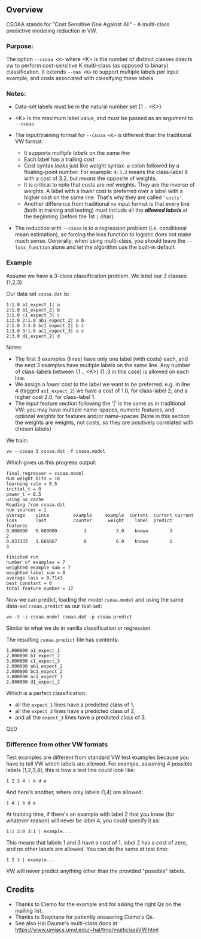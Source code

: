 ## Overview
CSOAA stands for "Cost Sensitive One Against All" - A multi-class predictive modeling reduction in VW.

### Purpose:
The option `--csoaa <K>` where \<K\> is the number of distinct classes
directs vw to perform cost-sensitive K multi-class (as opposed to binary)
classification.  It extends `--oaa <K>` to support multiple labels per input example, and costs associated with classifying these labels.

### Notes:
* Data-set labels must be in the natural number set {1 .. \<K\>}
* \<K\> is the maximum label value, and must be passed as an argument to `--csoaa`
* The input/training format for `--csoaa <K>` is different than the traditional VW format:
    * It supports *multiple labels* on the *same line*
    * Each label has a trailing *cost*
    * Cost syntax *looks* just like weight syntax: a colon followed by a floating-point number.
      For example:  `4:3.2` means the class-label 4 with a cost of 3.2, but *means* the opposite of weights.
    * It is critical to note that costs are *not* weights. They are the inverse of weights.
      A label with a *lower* cost is preferred over a label with a higher cost on the same line.
      That's why they are called `'costs'`.
    * Another difference from traditional `vw` input format is that every line (both in training and testing) must include all the _**allowed labels**_ at the beginning (before the 1st `|` char).

* The reduction with `--csoaa` is to a regression problem (i.e. conditional mean estimation), so forcing the loss function to logistic does not make much sense. Generally, when using multi-class, you should leave the `--loss_function` alone and let the algorithm use the built-in default.

### Example
Assume we have a 3-class classification problem. We label our 3 classes {1,2,3}

Our data set `csoaa.dat` is:

    1:1.0 a1_expect_1| a
    2:1.0 b1_expect_2| b
    3:1.0 c1_expect_3| c
    1:2.0 2:1.0 ab1_expect_2| a b
    2:1.0 3:3.0 bc1_expect_2| b c
    1:3.0 3:1.0 ac1_expect_3| a c
    2:3.0 d1_expect_2| d

Notes:
* The first 3 examples (lines) have only one label (with costs) each, and the next 3 examples have multiple labels on the same line. Any number of class-labels between {1 .. \<K\>} (1..3 in this case) is allowed on each line.
* We assign a _lower_ cost to the label we want to be preferred. e.g. in line 4 (tagged `ab1_expect_2`) we have a cost of 1.0, for class-label 2; and a higher cost 2.0, for class-label 1.
* The input feature section following the '|' is the same as in  traditional VW: you may have multiple name-spaces, numeric features, and optional *weights* for features and/or name-spaces (Note in this section the weights are weights, not costs, so they are positively correlated with chosen labels)

We train:

    vw --csoaa 3 csoaa.dat -f csoaa.model

Which gives us this progress output:

    final_regressor = csoaa.model
    Num weight bits = 18
    learning rate = 0.5
    initial_t = 0
    power_t = 0.5
    using no cache
    Reading from csoaa.dat
    num sources = 1
    average    since         example     example  current  current current
    loss       last          counter      weight    label  predict features
    0.000000   0.000000          3           3.0    known        3        2
    0.833333   1.666667          6           6.0    known        1        3

    finished run
    number of examples = 7
    weighted example sum = 7
    weighted label sum = 0
    average loss = 0.7143
    best constant = 0
    total feature number = 17

Now we can predict, loading the model `csoaa.model` and using the same data-set `csoaa.predict` as our test-set:

    vw -t -i csoaa.model csoaa.dat -p csoaa.predict

Similar to what we do in vanilla classification or regression.

The resulting `csoaa.predict` file has contents:

    1.000000 a1_expect_1
    2.000000 b1_expect_2
    3.000000 c1_expect_3
    2.000000 ab1_expect_2
    2.000000 bc1_expect_2
    3.000000 ac1_expect_3
    2.000000 d1_expect_2

Which is a perfect classification:

* all the `expect_1` lines have a predicted class of 1,
* all the `expect_2` lines have a predicted class of 2,
* and all the `expect_3` lines have a predicted class of 3.

QED

### Difference from other VW formats

Test examples are different from standard VW test examples because you have to tell VW which labels are allowed. For example, assuming 4 possible labels (1,2,3,4), this is how a test line could look like:

    1 2 3 4 | b d e

And here's another, where only labels (1,4) are allowed:

    1 4 | b d e

At training time, if there's an example with label 2 that you know (for whatever reason) will never be label 4, you could specify it as:

    1:1 2:0 3:1 | example...

This means that labels 1 and 3 have a cost of 1, label 2 has a cost of zero, and no other labels are allowed. You can do the same at test time:

    1 2 3 | example...

VW will never predict anything other than the provided "possible" labels.

## Credits
* Thanks to Ciemo for the example and for asking the right Qs on the mailing list.
* Thanks to Stephane for patiently answering Ciemo's Qs.
* See also Hal Daume's multi-class docs at <a href="https://www.umiacs.umd.edu/~hal/tmp/multiclassVW.html">https://www.umiacs.umd.edu/~hal/tmp/multiclassVW.html</a>

